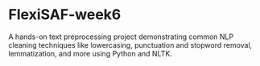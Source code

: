 # FlexiSAF-week6
A hands-on text preprocessing project demonstrating common NLP cleaning techniques like lowercasing, punctuation and stopword removal, lemmatization, and more using Python and NLTK.
